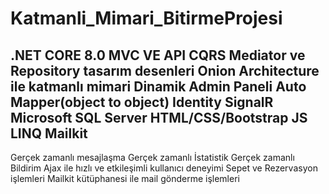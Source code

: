 # Katmanli_Mimari_BitirmeProjesi
.NET CORE 8.0 MVC VE API
CQRS Mediator ve Repository tasarım desenleri
Onion Architecture ile katmanlı mimari
Dinamik Admin Paneli
Auto Mapper(object to object)
Identity
SignalR
Microsoft SQL Server
HTML/CSS/Bootstrap
JS
LINQ
Mailkit
-------
Gerçek zamanlı mesajlaşma
Gerçek zamanlı İstatistik
Gerçek zamanlı Bildirim
Ajax ile hızlı ve etkileşimli kullanıcı deneyimi
Sepet ve Rezervasyon işlemleri
Mailkit kütüphanesi ile mail gönderme işlemleri

